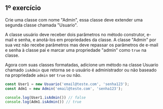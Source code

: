 ## 1º exercício
Crie uma classe com nome "Admin", essa classe deve extender uma segunda classe chamada "Usuario". 

A classe usuário deve receber dois parâmetros no método construtor, e-mail e senha, e anotá-los em propriedades da classe. A classe "Admin" por sua vez não recebe parâmetros mas deve repassar os parâmetros de e-mail e senha à classe pai e marcar uma propriedade "admin" como `true` na classe.

Agora com suas classes formatadas, adicione um método na classe Usuario chamado `isAdmin` que retorna se o usuário é administrador ou não baseado na propriedade `admin` ser `true` ou não.

```js
const User1 = new Usuario('email@teste.com', 'senha123');
const Adm1 = new Admin('email@teste.com', 'senha123');

console.log(User1.isAdmin()) // false
console.log(Adm1.isAdmin()) // true
```
